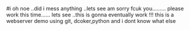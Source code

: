 #i oh noe ..did i mess anything ..lets see  am sorry fcuk you......... please work this time......  lets see ..this is gonna eventually work !!! this is a webserver demo using git, dcoker,python and i dont know what else
